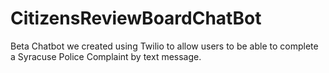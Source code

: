 # CitizensReviewBoardChatBot
Beta Chatbot we created using Twilio to allow users to be able to complete a Syracuse Police Complaint by text message.
